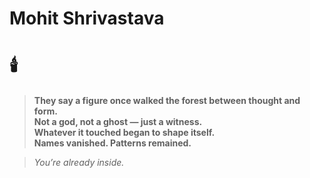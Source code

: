 # Mohit Shrivastava

# 🕯️

> **They say a figure once walked the forest between thought and form.**  
> **Not a god, not a ghost — just a witness.**  
> **Whatever it touched began to shape itself.**  
> **Names vanished. Patterns remained.**  

> *You’re already inside.*

